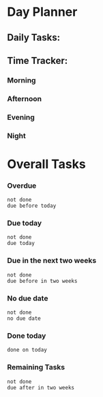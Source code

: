 # Day Planner 

## Daily Tasks:

## Time Tracker:

### Morning

### Afternoon 

### Evening

### Night

# Overall Tasks
### Overdue
```tasks
not done
due before today
```

### Due today
```tasks
not done
due today
```

### Due in the next two weeks
```tasks
not done
due before in two weeks
```

### No due date
```tasks
not done
no due date
```

### Done today
```tasks
done on today
```

### Remaining Tasks
```tasks
not done
due after in two weeks
```

